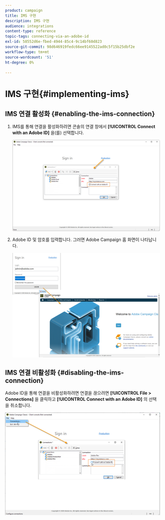 ```yaml
---
product: campaign
title: IMS 구현
description: IMS 구현
audience: integrations
content-type: reference
topic-tags: connecting-via-an-adobe-id
exl-id: 58552d6e-fbed-4944-85c4-9c14bf60d823
source-git-commit: 98d646919fedc66ee9145522ad0c5f15b25dbf2e
workflow-type: tm+mt
source-wordcount: '51'
ht-degree: 0%

---
```


# IMS 구현{#implementing-ims}

## IMS 연결 활성화 {#enabling-the-ims-connection}

1. IMS를 통해 연결을 활성화하려면 콘솔의 연결 창에서 **[!UICONTROL Connect with an Adobe ID]** 을(를) 선택합니다.

   ![](assets/ims_1.png)

1. Adobe ID 및 암호를 입력합니다. 그러면 Adobe Campaign 홈 화면이 나타납니다.

   ![](assets/ims_2.png)

## IMS 연결 비활성화 {#disabling-the-ims-connection}

Adobe ID을 통해 연결을 비활성화하려면 연결을 끊으려면 **[!UICONTROL File > Connections]** 을 클릭하고 **[!UICONTROL Connect with an Adobe ID]** 의 선택을 취소합니다.

![](assets/ims_4.png)
